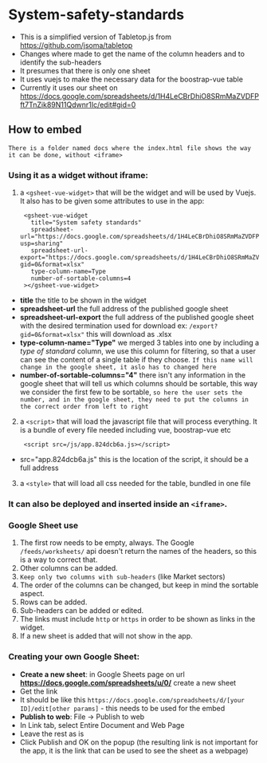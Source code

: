 # System-safety-standards

 * This is a simplified version of Tabletop.js from https://github.com/jsoma/tabletop
 * Changes where made to get the name of the column headers and to identify the sub-headers
 * It presumes that there is only one sheet
 * It uses vuejs to make the necessary data for the boostrap-vue table
 * Currently it uses our sheet on https://docs.google.com/spreadsheets/d/1H4LeCBrDhiO8SRmMaZVDFPft7TnZik89N11Qdwnr1Ic/edit#gid=0

 ## How to embed

`There is a folder named docs where the index.html file shows the way it can be done, without <iframe>`

### Using it as a widget without iframe:
1. a `<gsheet-vue-widget>` that will be the widget and will be used by Vuejs. It also has to be given some attributes to use in the app:

        <gsheet-vue-widget
          title="System safety standards"
          spreadsheet-url="https://docs.google.com/spreadsheets/d/1H4LeCBrDhiO8SRmMaZVDFPft7TnZik89N11Qdwnr1Ic/edit?usp=sharing"
          spreadsheet-url-export="https://docs.google.com/spreadsheets/d/1H4LeCBrDhiO8SRmMaZVDFPft7TnZik89N11Qdwnr1Ic/export?gid=0&format=xlsx"
          type-column-name=Type
          number-of-sortable-columns=4
        ></gsheet-vue-widget>

* __title__ the title to be shown in the widget
* __spreadsheet-url__ the full address of the published google sheet
* __spreadsheet-url-export__ the full address of the published google sheet with the desired termination used for download ex: `/export?gid=0&format=xlsx"` this will download as .xlsx
* __type-column-name="Type"__ we merged 3 tables into one by including a _type of standard_ column, we use this column for filtering, so that a user can see the content of a single table if they choose. `If this name will change in the google sheet, it aslo has to changed here`
* __number-of-sortable-columns="4"__ there isn't any information in the google sheet that will tell us which columns should be sortable, this way we consider the first few to be sortable, `so here the user sets the number, and in the google sheet, they need to put the columns in the correct order from left to right`

2. a `<script>` that will load the javascript file that will process everything. It is a bundle of every file needed including vue, boostrap-vue etc

        <script src=/js/app.824dcb6a.js></script>

* src="app.824dcb6a.js" this is the location of the script, it should be a full address

3. a `<style>` that will load all css needed for the table, bundled in one file
### It can also be deployed and inserted inside an `<iframe>`.

### Google Sheet use
1. The first row needs to be empty, always. The Google `/feeds/worksheets/` api doesn't return the names of the headers, so this is a way to correct that.
1. Other columns can be added.
1. `Keep only two columns with sub-headers` (like Market sectors)
1. The order of the columns can be changed, but keep in mind the sortable aspect.
1. Rows can be added.
1. Sub-headers can be added or edited.
1. The links must include `http` or `https` in order to be shown as links in the widget.
1. If a new sheet is added that will not show in the app.

### Creating your own Google Sheet:
* __Create a new sheet__: in Google Sheets page on url __https://docs.google.com/spreadsheets/u/0/__ create a new sheet
* Get the link
* It should be like this `https://docs.google.com/spreadsheets/d/[your ID]/edit[other params]` - this needs to be used for the embed
* __Publish to web__: File -> Publish to web
* In Link tab, select Entire Document and Web Page
* Leave the rest as is
* Click Publish and OK on the popup (the resulting link is not important for the app, it is the link that can be used to see the sheet as a webpage)
